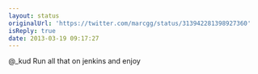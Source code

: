 ```yaml
---
layout: status
originalUrl: 'https://twitter.com/marcgg/status/313942281398927360'
isReply: true
date: 2013-03-19 09:17:27
---
```


@_kud Run all that on jenkins and enjoy
